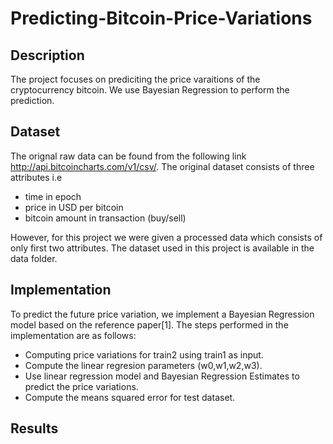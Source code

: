 # Predicting-Bitcoin-Price-Variations

## Description
The project focuses on prediciting the price varaitions of the cryptocurrency bitcoin. We use Bayesian Regression to perform the prediction.

## Dataset

The orignal raw data can be found from the following link http://api.bitcoincharts.com/v1/csv/. The original dataset consists of three attributes i.e 
* time in epoch
* price in USD per bitcoin
* bitcoin amount in transaction (buy/sell)

However, for this project we were given a processed data which consists of only first two attributes. The dataset used in this project is available in the data folder.

## Implementation

To predict the future price variation, we implement a Bayesian Regression model based on the reference paper[1]. The steps performed in the implementation are as follows:
* Computing price variations for train2 using train1 as input.
* Compute the linear regresion parameters (w0,w1,w2,w3).
* Use linear regression model and Bayesian Regression Estimates to predict the price variations.
* Compute the means squared error for test dataset.

## Results



